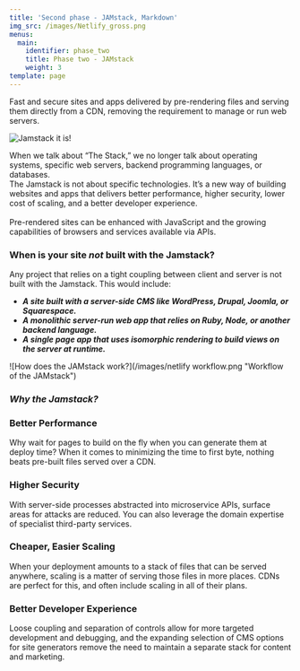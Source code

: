 ```yaml
---
title: 'Second phase - JAMstack, Markdown'
img_src: /images/Netlify_gross.png
menus:
  main:
    identifier: phase_two
    title: Phase two - JAMstack
    weight: 3
template: page
---
```

Fast and secure sites and apps delivered by pre-rendering files and serving them directly from a CDN, removing the requirement to manage or run web servers.

![Jamstack it is!](/images/jamstack-full-logo.svg "The Jamstack")

When we talk about “The Stack,” we no longer talk about operating systems, specific web servers, backend programming languages, or databases. \
The Jamstack is not about specific technologies. It’s a new way of building websites and apps that delivers better performance, higher security, lower cost of scaling, and a better developer experience.\
\
Pre-rendered sites can be enhanced with JavaScript and the growing capabilities of browsers and services available via APIs.

### When is your site *not* built with the Jamstack?

Any project that relies on a tight coupling between client and server is not built with the Jamstack. This would include:

* ***A site built with a server-side CMS like WordPress, Drupal, Joomla, or Squarespace.***
* ***A monolithic server-run web app that relies on Ruby, Node, or another backend language.***
* ***A single page app that uses isomorphic rendering to build views on the server at runtime.***

![How does the JAMstack work?](/images/netlify workflow.png "Workflow of the JAMstack")

### *Why the Jamstack?*

### Better Performance

Why wait for pages to build on the fly when you can generate them at deploy time? When it comes to minimizing the time to first byte, nothing beats pre-built files served over a CDN.

### Higher Security

With server-side processes abstracted into microservice APIs, surface areas for attacks are reduced. You can also leverage the domain expertise of specialist third-party services.

### Cheaper, Easier Scaling

When your deployment amounts to a stack of files that can be served anywhere, scaling is a matter of serving those files in more places. CDNs are perfect for this, and often include scaling in all of their plans.

### Better Developer Experience

Loose coupling and separation of controls allow for more targeted development and debugging, and the expanding selection of CMS options for site generators remove the need to maintain a separate stack for content and marketing.
